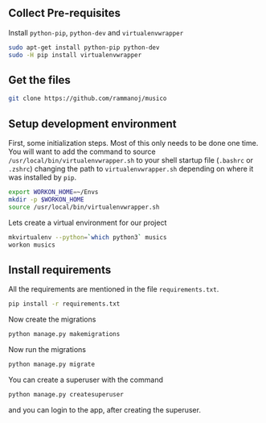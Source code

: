 ## Collect Pre-requisites
Install `python-pip`, `python-dev` and `virtualenvwrapper`
```bash
sudo apt-get install python-pip python-dev
sudo -H pip install virtualenvwrapper
```
## Get the files
```bash
git clone https://github.com/rammanoj/musico
```
## Setup development environment
First, some initialization steps. Most of this only needs to be done
one time. You will want to add the command to source
`/usr/local/bin/virtualenvwrapper.sh` to your shell startup file
(`.bashrc` or `.zshrc`) changing the path to `virtualenvwrapper.sh`
depending on where it was installed by `pip`.
```bash
export WORKON_HOME=~/Envs
mkdir -p $WORKON_HOME
source /usr/local/bin/virtualenvwrapper.sh
```
Lets create a virtual environment for our project
```bash
mkvirtualenv --python=`which python3` musics
workon musics
```
## Install requirements
All the requirements are mentioned in the file `requirements.txt`.
```bash
pip install -r requirements.txt
```

Now create the migrations
```bash
python manage.py makemigrations
```

Now run the migrations
```bash
python manage.py migrate
```

You can create a superuser with the command
```bash
python manage.py createsuperuser
```

and you can login to the app, after creating the superuser.

